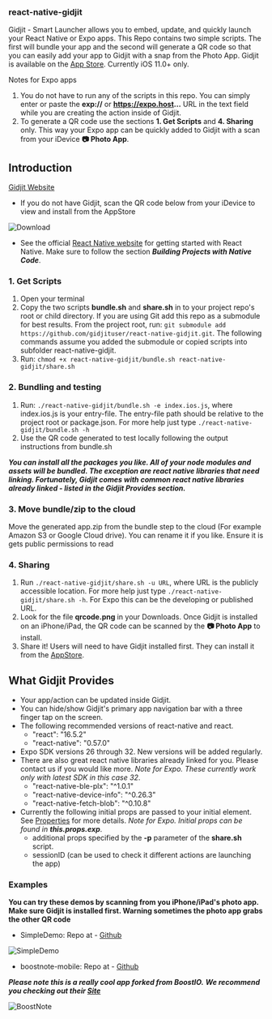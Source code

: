 ### **react-native-gidjit**

Gidjit - Smart Launcher allows you to embed, update, and quickly launch your React Native or Expo apps. This Repo contains two simple scripts. The first will bundle your app and the second will generate a QR code so that you can easily add your app to Gidjit with a snap from the Photo App. Gidjit is available on the [App Store](https://itunes.apple.com/us/app/gidjit-smart-launcher/id1179176359?at=1001lnP4&mt=8).
Currently iOS 11.0+ only.

Notes for Expo apps
  1. You do not have to run any of the scripts in this repo. You can simply enter or paste the **exp://** or **https://expo.host...** URL in the text field while you are creating the action inside of Gidjit.
  2. To generate a QR code use the sections **1. Get Scripts** and **4. Sharing** only. This way your Expo app can be quickly added to Gidjit with a scan from your iDevice **📷 Photo App**.

## Introduction

[Gidjit Website](https://gidjit.concerco.space/)

* If you do not have Gidjit, scan the QR code below from your iDevice to view and install from the AppStore

![Download](https://s3-us-west-2.amazonaws.com/gidjit-public/iTunesGidjit.png)

* See the official [React Native website](https://facebook.github.io/react-native/docs/getting-started.html) for getting started with React Native. Make sure to follow the section ***Building Projects with Native Code***.


### 1. Get Scripts
1. Open your terminal
2. Copy the two scripts **bundle.sh** and **share.sh** in to your project repo's root or child directory. If you are using Git add this repo as a submodule for best results. From the project root, run: `git submodule add https://github.com/gidjituser/react-native-gidjit.git`. The following commands assume you added the submodule or copied scripts into subfolder react-native-gidjit.
3. Run: `chmod +x react-native-gidjit/bundle.sh react-native-gidjit/share.sh`

### 2. Bundling and testing
1. Run: `./react-native-gidjit/bundle.sh -e index.ios.js`, where index.ios.js is your entry-file. The entry-file path should be relative to the project root or package.json. For more help just type `./react-native-gidjit/bundle.sh -h`
2. Use the QR code generated to test locally following the output instructions from bundle.sh

***You can install all the packages you like. All of your node modules and assets will be bundled. The exception are react native libraries that need linking. Fortunately, Gidjit comes with common react native libraries already linked - listed in the Gidjit Provides section.***

### 3. Move bundle/zip to the cloud
  Move the generated app.zip from the bundle step to the cloud (For example Amazon S3 or Google Cloud drive). You can rename it if you like. Ensure it is gets public permissions to read

### 4. Sharing
  1. Run `./react-native-gidjit/share.sh -u URL`, where URL is the publicly accessible location. For more help just type `./react-native-gidjit/share.sh -h`. For Expo this can be the developing or published URL.
  2. Look for the file __qrcode.png__ in your Downloads. Once Gidjit is installed on an iPhone/iPad, the QR code can be scanned by the **📷 Photo App** to install.
  3. Share it! Users will need to have Gidjit installed first. They can install it from the [AppStore](https://itunes.apple.com/us/app/gidjit-smart-launcher/id1179176359?at=1001lnP4&mt=8).

## What Gidjit Provides
- Your app/action can be updated inside Gidjit.
- You can hide/show Gidjit's primary app navigation bar with a three finger tap on the screen.
- The following recommended versions of react-native and react.
  * "react": "16.5.2"
  * "react-native": "0.57.0"
- Expo SDK versions 26 through 32. New versions will be added regularly.
- There are also great react native libraries already linked for you. Please contact us if you would like more. _Note for Expo. These currently work only with latest SDK in this case 32_.
    * "react-native-ble-plx": "^1.0.1"
    * "react-native-device-info": "^0.26.3"
    * "react-native-fetch-blob": "^0.10.8"
- Currently the following initial props are passed to your initial element. See [Properties](https://facebook.github.io/react-native/docs/communication-ios.html#properties) for more details. _Note for Expo. Initial props can be found in **this.props.exp**_.
  * additional props specified by the **-p** parameter of the **share.sh** script.
  * sessionID (can be used to check it different actions are launching the app)

### Examples
**You can try these demos by scanning from you iPhone/iPad's photo app. Make sure Gidjit is installed first. Warning sometimes the photo app grabs the other QR code**
  - SimpleDemo:
  Repo at - [Github](https://github.com/gidjituser/HelloReact)


  ![SimpleDemo](https://s3-us-west-2.amazonaws.com/gidjit-public/SimpleDemo.png)


  - boostnote-mobile:
  Repo at - [Github](https://github.com/gidjituser/boostnote-mobile)

  ***Please note this is a really cool app forked from BoostIO.***
  ***We recommend you checking out their [Site](https://boostnote.io/)***


  ![BoostNote](https://s3-us-west-2.amazonaws.com/gidjit-public/BoostNote.png)
